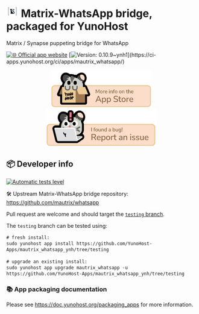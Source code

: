 <!--
N.B.: This README was automatically generated by <https://github.com/YunoHost/apps_tools/blob/main/readme_generator>
It shall NOT be edited by hand.
-->

<h1>
  <img src="https://raw.githubusercontent.com/YunoHost/apps/main/logos/mautrix_whatsapp.png" width="32px" alt="Logo of Matrix-WhatsApp bridge">
  Matrix-WhatsApp bridge, packaged for YunoHost
</h1>

Matrix / Synapse puppeting bridge for WhatsApp

[![🌐 Official app website](https://img.shields.io/badge/Official_app_website-darkgreen?style=for-the-badge)](https://maunium.net/go/mautrix-whatsapp/)
[![Version: 0.10.9~ynh1](https://img.shields.io/badge/Version-0.10.9~ynh1-rgba(0,150,0,1)?style=for-the-badge)](https://ci-apps.yunohost.org/ci/apps/mautrix_whatsapp/)

<div align="center">
<a href="https://apps.yunohost.org/app/mautrix_whatsapp"><img height="100px" src="https://github.com/YunoHost/yunohost-artwork/raw/refs/heads/main/badges/neopossum-badges/badge_more_info_on_the_appstore.svg"/></a>
<a href="https://github.com/YunoHost-Apps/mautrix_whatsapp_ynh/issues"><img height="100px" src="https://github.com/YunoHost/yunohost-artwork/raw/refs/heads/main/badges/neopossum-badges/badge_report_an_issue.svg"/></a>
</div>

## 📦 Developer info

[![Automatic tests level](https://apps.yunohost.org/badge/cilevel/mautrix_whatsapp)](https://ci-apps.yunohost.org/ci/apps/mautrix_whatsapp/)

🛠️ Upstream Matrix-WhatsApp bridge repository: <https://github.com/mautrix/whatsapp>

Pull request are welcome and should target the [`testing` branch](https://github.com/YunoHost-Apps/mautrix_whatsapp_ynh/tree/testing).

The `testing` branch can be tested using:
```
# fresh install:
sudo yunohost app install https://github.com/YunoHost-Apps/mautrix_whatsapp_ynh/tree/testing

# upgrade an existing install:
sudo yunohost app upgrade mautrix_whatsapp -u https://github.com/YunoHost-Apps/mautrix_whatsapp_ynh/tree/testing
```

### 📚 App packaging documentation

Please see <https://doc.yunohost.org/packaging_apps> for more information.
